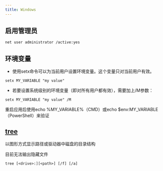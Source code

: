 ```yaml
---
title: Windows
---
```



## 启用管理员

```
net user administrator /active:yes

```

## 环境变量


* 使用setx命令可以为当前用户设置环境变量。这个变量只对当前用户有效。
```
setx MY_VARIABLE "my value"
```

* 若要设置系统级别的环境变量（即对所有用户都有效），需要加上/M参数：

```
setx MY_VARIABLE "my value" /M
```

重启应用后使用echo %MY_VARIABLE%（CMD）或echo $env:MY_VARIABLE（PowerShell）来验证


## [tree](https://learn.microsoft.com/zh-cn/windows-server/administration/windows-commands/tree)
以图形方式显示路径或驱动器中磁盘的目录结构

目前无法输出隐藏文件


```
tree [<drive>:][<path>] [/f] [/a]
```


